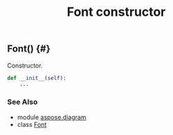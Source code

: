﻿---
title: Font constructor
second_title: Aspose.Diagram for Python via .NET API References
description: 
type: docs
weight: 10
url: /python-net/aspose.diagram/font/__init__/
is_root: false
---

## Font() {#}

Constructor.



```python
def __init__(self):
    ...
```





### See Also
* module [aspose.diagram](../../)
* class [Font](/diagram/python-net/aspose.diagram/font)
